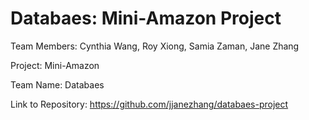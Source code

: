 # Databaes: Mini-Amazon Project

Team Members: Cynthia Wang, Roy Xiong, Samia Zaman, Jane Zhang

Project: Mini-Amazon

Team Name: Databaes

Link to Repository: https://github.com/jjanezhang/databaes-project


